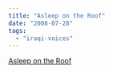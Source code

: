 ```yaml
---
title: "Asleep on the Roof"
date: "2008-07-28"
tags: 
  - "iraqi-voices"
---
```


[Asleep on the Roof](https://baghdadbureau.blogs.nytimes.com/2008/07/25/asleep-on-the-roof/)
